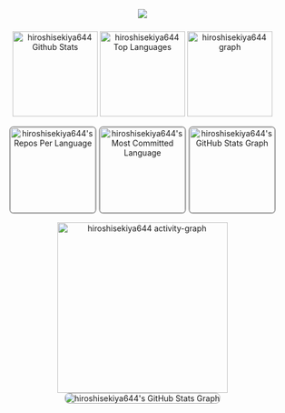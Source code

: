 <p align="center">
  <a href="https://github.com/hiroshisekiya644">
    <img src="https://readme-typing-svg.herokuapp.com?font=Fira+Code&weight=700&size=45&duration=2000&pause=1000&color=AAAAAA&center=true&vCenter=true&random=false&width=1200&height=100&lines=Full+Stack+Web+Developer;Ai+Chatbot+Automation;Web+/+Logo+Designer">
  </a>
</p>

###

<div align="center">
  <img src="https://amateur0911.vercel.app/api?username=hiroshisekiya644&include_all_commits=true&count_private=true&show_icons=true&line_height=30&theme=nightowl" height="150" alt="hiroshisekiya644 Github Stats">
  <img src="https://amateur0911.vercel.app/api/top-langs/?username=hiroshisekiya644&layout=compact&show_icons=true&line_height=30&theme=nightowl" height="150" alt="hiroshisekiya644 Top Languages"/>

  <img src="https://github-profile-trophy.vercel.app?username=hiroshisekiya644&column=9&row=2&margin-w=15&padding=10&show_icons=true&line_height=30&theme=algolia" height="150" alt="hiroshisekiya644 graph" />
 <div>
   
  <img 
  src="https://amateur0913.vercel.app/api/cards/repos-per-language?username=hiroshisekiya644&theme=nightowl&include_all_commits=true&show_icons=true&line_height=30&count_private=true" 
  height="150" 
  alt="hiroshisekiya644's Repos Per Language" 
  style="border: 2px solid #AAAAAA; border-radius: 8px;"
  />
  <img 
  src="https://amateur0913.vercel.app/api/cards/most-commit-language?username=hiroshisekiya644&theme=nightowl&show_icons=true&line_height=30&include_all_commits=true&count_private=true" 
  height="150" 
  alt="hiroshisekiya644's Most Committed Language" 
  style="border: 2px solid #AAAAAA; border-radius: 8px;"
  />
  <img src="https://amateur0913.vercel.app/api/cards/productive-time?username=hiroshisekiya644&theme=nightowl&show_icons=true&line_height=30&include_all_commits=true&count_private=true&utcOffset=9" height="150" alt="hiroshisekiya644's GitHub Stats Graph" 
  style="border: 2px solid #AAAAAA; border-radius: 8px;"/>
 </div>

  <img src="https://github-readme-activity-graph.vercel.app/graph?username=hiroshisekiya644&show_icons=true&line_height=30&include_all_commits=true&count_private=true&radius=8&theme=nightowl" height="300" alt="hiroshisekiya644 activity-graph" />

  <img src="https://amateur0913.vercel.app/api/cards/profile-details?username=hiroshisekiya644&theme=nightowl&show_icons=true&line_height=30&include_all_commits=true&count_private=true"  alt="hiroshisekiya644's GitHub Stats Graph" style="border: 1px solid #AAAAAA; border-radius: 8px;"/>

</div>
